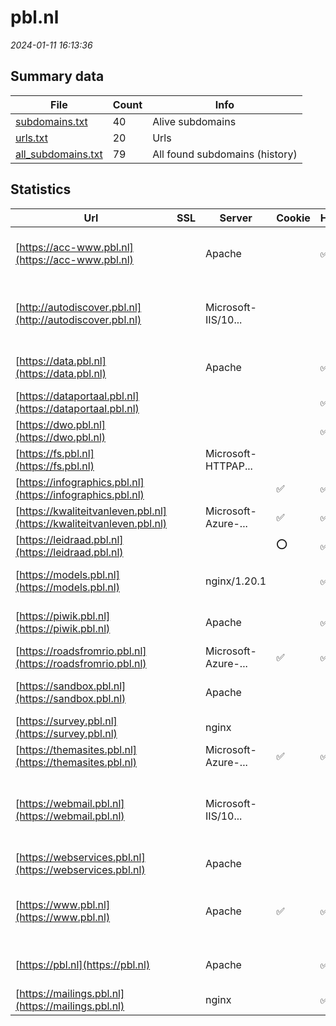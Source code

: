 # pbl.nl
*2024-01-11 16:13:36*
## Summary data
| File       | Count | Info |
|------------|-------|------|
|[subdomains.txt](/data/pbl.nl/subdomains.txt)|40|Alive subdomains|
|[urls.txt](/data/pbl.nl/urls.txt)|20|Urls|
|[all_subdomains.txt](/data/pbl.nl/all_subdomains.txt)|79|All found subdomains (history)|
## Statistics
| Url | SSL | Server | Cookie | HSTS | CSP | XFO | XXP | RP | Tech |Title |
|------------|-------|------|------|------|------|------|------|------|------|------|
|[https://acc-www.pbl.nl](https://acc-www.pbl.nl)| |Apache| |:white_check_mark: | | 1:white_check_mark: | 2:white_check_mark: | 3:white_check_mark: |Apache HTTP Server Basic HSTS PHP:7.3.33||
|[http://autodiscover.pbl.nl](http://autodiscover.pbl.nl)| |Microsoft-IIS/10...| | | | 1:white_check_mark: | | 3:white_check_mark: |IIS:10.0 Microsoft ASP.NET Windows Server||
|[https://data.pbl.nl](https://data.pbl.nl)| |Apache| |:white_check_mark: | | 1:white_check_mark: | 2:white_check_mark: | 3:white_check_mark: |Apache HTTP Server HSTS||
|[https://dataportaal.pbl.nl](https://dataportaal.pbl.nl)| || |:white_check_mark: | | | 2:white_check_mark: | 3:white_check_mark: |HSTS|PBL Dataportaal...|
|[https://dwo.pbl.nl](https://dwo.pbl.nl)| || |:white_check_mark: | | 1:white_check_mark: | 2:white_check_mark: | 3:white_check_mark: |HSTS||
|[https://fs.pbl.nl](https://fs.pbl.nl)| |Microsoft-HTTPAP...| | | | | | 3:white_check_mark: |Microsoft HTTPAPI:2.0|Not Found|
|[https://infographics.pbl.nl](https://infographics.pbl.nl)| ||:white_check_mark: |:white_check_mark: | | 1:white_check_mark: | 2:white_check_mark: | 3:white_check_mark: |HSTS PHP:8.1.22||
|[https://kwaliteitvanleven.pbl.nl](https://kwaliteitvanleven.pbl.nl)| |Microsoft-Azure-...|:white_check_mark: |:white_check_mark: | | 1:white_check_mark: | 2:white_check_mark: | 3:white_check_mark: ||301 Moved Perman...|
|[https://leidraad.pbl.nl](https://leidraad.pbl.nl)| ||:o: |:white_check_mark: | | 2:white_check_mark: | 3:white_check_mark: |Bootstrap:3.3.1 HSTS PHP|Leidraad voor Om...|
|[https://models.pbl.nl](https://models.pbl.nl)| |nginx/1.20.1| |:white_check_mark: | | | | 3:white_check_mark: |HSTS Nginx:1.20.1 PHP:7.2.34||
|[https://piwik.pbl.nl](https://piwik.pbl.nl)| |Apache| |:white_check_mark: | | 1:white_check_mark: | 2:white_check_mark: | 3:white_check_mark: |Apache HTTP Server HSTS|Test Page for th...|
|[https://roadsfromrio.pbl.nl](https://roadsfromrio.pbl.nl)| |Microsoft-Azure-...|:white_check_mark: |:white_check_mark: | | 1:white_check_mark: | 2:white_check_mark: | 3:white_check_mark: ||301 Moved Perman...|
|[https://sandbox.pbl.nl](https://sandbox.pbl.nl)| |Apache| | | | | | 3:white_check_mark: |Apache HTTP Server HSTS|Test Page for th...|
|[https://survey.pbl.nl](https://survey.pbl.nl)| |nginx| | | | | | 3:white_check_mark: |Nginx|Oups?|
|[https://themasites.pbl.nl](https://themasites.pbl.nl)| |Microsoft-Azure-...|:white_check_mark: |:white_check_mark: | | 1:white_check_mark: | 2:white_check_mark: | 3:white_check_mark: ||301 Moved Perman...|
|[https://webmail.pbl.nl](https://webmail.pbl.nl)| |Microsoft-IIS/10...| | | | | | 3:white_check_mark: |HSTS IIS:10.0 Microsoft ASP.NET Windows Server||
|[https://webservices.pbl.nl](https://webservices.pbl.nl)| |Apache| | | | | | 3:white_check_mark: |Apache HTTP Server|Test Page for th...|
|[https://www.pbl.nl](https://www.pbl.nl)| |Apache|:white_check_mark: |:white_check_mark: | | 1:white_check_mark: | 2:white_check_mark: | 3:white_check_mark: |Apache HTTP Server Drupal:7 HSTS PHP:7.3.33|PBL Planbureau v...|
|[https://pbl.nl](https://pbl.nl)| |Apache| |:white_check_mark: | | 1:white_check_mark: | 2:white_check_mark: | 3:white_check_mark: |Apache HTTP Server HSTS|301 Moved Perman...|
|[https://mailings.pbl.nl](https://mailings.pbl.nl)| |nginx| |:white_check_mark: | | | | 3:white_check_mark: |HSTS Nginx||